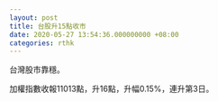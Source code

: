 ```yaml
---
layout: post
title: 台股升15點收市
date: 2020-05-27 13:54:36.000000000 +08:00
categories: rthk
---
```


台灣股市靠穩。

加權指數收報11013點，升16點，升幅0.15%，連升第3日。
